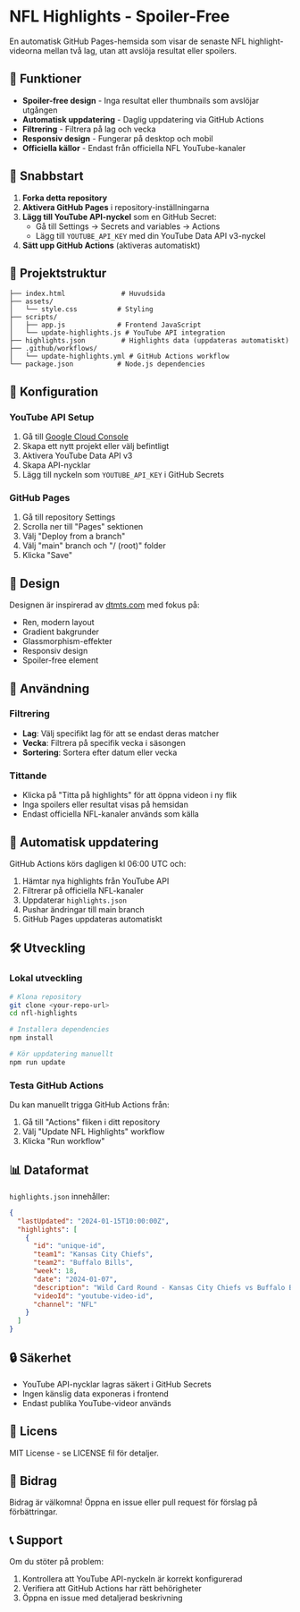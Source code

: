# NFL Highlights - Spoiler-Free

En automatisk GitHub Pages-hemsida som visar de senaste NFL highlight-videorna mellan två lag, utan att avslöja resultat eller spoilers.

## 🏈 Funktioner

- **Spoiler-free design** - Inga resultat eller thumbnails som avslöjar utgången
- **Automatisk uppdatering** - Daglig uppdatering via GitHub Actions
- **Filtrering** - Filtrera på lag och vecka
- **Responsiv design** - Fungerar på desktop och mobil
- **Officiella källor** - Endast från officiella NFL YouTube-kanaler

## 🚀 Snabbstart

1. **Forka detta repository**
2. **Aktivera GitHub Pages** i repository-inställningarna
3. **Lägg till YouTube API-nyckel** som en GitHub Secret:
   - Gå till Settings → Secrets and variables → Actions
   - Lägg till `YOUTUBE_API_KEY` med din YouTube Data API v3-nyckel
4. **Sätt upp GitHub Actions** (aktiveras automatiskt)

## 📁 Projektstruktur

```
├── index.html              # Huvudsida
├── assets/
│   └── style.css          # Styling
├── scripts/
│   ├── app.js             # Frontend JavaScript
│   └── update-highlights.js # YouTube API integration
├── highlights.json         # Highlights data (uppdateras automatiskt)
├── .github/workflows/
│   └── update-highlights.yml # GitHub Actions workflow
└── package.json           # Node.js dependencies
```

## 🔧 Konfiguration

### YouTube API Setup

1. Gå till [Google Cloud Console](https://console.cloud.google.com/)
2. Skapa ett nytt projekt eller välj befintligt
3. Aktivera YouTube Data API v3
4. Skapa API-nycklar
5. Lägg till nyckeln som `YOUTUBE_API_KEY` i GitHub Secrets

### GitHub Pages

1. Gå till repository Settings
2. Scrolla ner till "Pages" sektionen
3. Välj "Deploy from a branch"
4. Välj "main" branch och "/ (root)" folder
5. Klicka "Save"

## 🎨 Design

Designen är inspirerad av [dtmts.com](https://dtmts.com) med fokus på:
- Ren, modern layout
- Gradient bakgrunder
- Glassmorphism-effekter
- Responsiv design
- Spoiler-free element

## 📱 Användning

### Filtrering
- **Lag**: Välj specifikt lag för att se endast deras matcher
- **Vecka**: Filtrera på specifik vecka i säsongen
- **Sortering**: Sortera efter datum eller vecka

### Tittande
- Klicka på "Titta på highlights" för att öppna videon i ny flik
- Inga spoilers eller resultat visas på hemsidan
- Endast officiella NFL-kanaler används som källa

## 🔄 Automatisk uppdatering

GitHub Actions körs dagligen kl 06:00 UTC och:
1. Hämtar nya highlights från YouTube API
2. Filtrerar på officiella NFL-kanaler
3. Uppdaterar `highlights.json`
4. Pushar ändringar till main branch
5. GitHub Pages uppdateras automatiskt

## 🛠️ Utveckling

### Lokal utveckling

```bash
# Klona repository
git clone <your-repo-url>
cd nfl-highlights

# Installera dependencies
npm install

# Kör uppdatering manuellt
npm run update
```

### Testa GitHub Actions

Du kan manuellt trigga GitHub Actions från:
1. Gå till "Actions" fliken i ditt repository
2. Välj "Update NFL Highlights" workflow
3. Klicka "Run workflow"

## 📊 Dataformat

`highlights.json` innehåller:

```json
{
  "lastUpdated": "2024-01-15T10:00:00Z",
  "highlights": [
    {
      "id": "unique-id",
      "team1": "Kansas City Chiefs",
      "team2": "Buffalo Bills",
      "week": 18,
      "date": "2024-01-07",
      "description": "Wild Card Round - Kansas City Chiefs vs Buffalo Bills",
      "videoId": "youtube-video-id",
      "channel": "NFL"
    }
  ]
}
```

## 🔒 Säkerhet

- YouTube API-nycklar lagras säkert i GitHub Secrets
- Ingen känslig data exponeras i frontend
- Endast publika YouTube-videor används

## 📝 Licens

MIT License - se LICENSE fil för detaljer.

## 🤝 Bidrag

Bidrag är välkomna! Öppna en issue eller pull request för förslag på förbättringar.

## 📞 Support

Om du stöter på problem:
1. Kontrollera att YouTube API-nyckeln är korrekt konfigurerad
2. Verifiera att GitHub Actions har rätt behörigheter
3. Öppna en issue med detaljerad beskrivning
